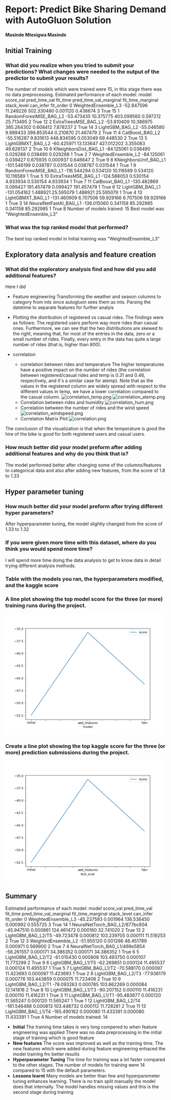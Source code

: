 # Report: Predict Bike Sharing Demand with AutoGluon Solution
#### Masinde Mtesigwa Masinde

## Initial Training
### What did you realize when you tried to submit your predictions? What changes were needed to the output of the predictor to submit your results?
The number of models which were trained were 15, in this stage there was no data preprocessing.
Estimated performance of each model:
                     model   score_val  pred_time_val    fit_time  pred_time_val_marginal  fit_time_marginal  stack_level  can_infer  fit_order
0      WeightedEnsemble_L3  -52.847596      11.249226  502.330480                0.001120           0.436674            3       True         15
1   RandomForestMSE_BAG_L2  -53.473435      10.375775  403.099560                0.597212          25.713495            2       True         12
2     ExtraTreesMSE_BAG_L2  -53.810409      10.386975  385.264302                0.608412           7.878237            2       True         14
3          LightGBM_BAG_L2  -55.046580       9.989433  398.853544                0.210870          21.467479            2       True         11
4          CatBoost_BAG_L2  -55.516287       9.831613  446.834595                0.053049          69.448530            2       True         13
5        LightGBMXT_BAG_L2  -60.425971      13.133647  427.012202                3.355083          49.626137            2       True         10
6    KNeighborsDist_BAG_L1  -84.125061       0.038490    0.029288                0.038490           0.029288            1       True          2
7      WeightedEnsemble_L2  -84.125061       0.039427    0.675935                0.000937           0.646647            2       True          9
8    KNeighborsUnif_BAG_L1 -101.546199       0.038787    0.031544                0.038787           0.031544            1       True          1
9   RandomForestMSE_BAG_L1 -116.544294       0.534120   10.116589                0.534120          10.116589            1       True          5
10    ExtraTreesMSE_BAG_L1 -124.588053       0.530154    4.933934                0.530154           4.933934            1       True          7
11         CatBoost_BAG_L1 -130.482869       0.099427  191.457479                0.099427         191.457479            1       True          6
12         LightGBM_BAG_L1 -131.054162       1.488921   25.595079                1.488921          25.595079            1       True          4
13       LightGBMXT_BAG_L1 -131.460909       6.707506   59.929166                6.707506          59.929166            1       True          3
14  NeuralNetFastAI_BAG_L1 -136.015060       0.341158   85.292985                0.341158          85.292985            1       True          8
Number of models trained: 15
Best model was "WeightedEnsemble_L3"

### What was the top ranked model that performed?
The best top ranked model in Initial training was "WeightedEnsemble_L3"

## Exploratory data analysis and feature creation
### What did the exploratory analysis find and how did you add additional features?
Here I did 

* Feature engineering
Transforming the weather and season columns to category from ints since autogluon sees them as ints.
Parsing the datetime to separate features for further analyis

* Plotting the distribution of registered vs casual rides.
The findings were as follows:
The registered users perform way more rides than casual ones. Furthermore, we can see that the two distributions are skewed to the right, meaning that, 
for most of the entries in the data, zero or a small number of rides. Finally, every entry in the data has quite a large number of rides (that is, higher than 800).
 * correlation 
     *  correlation between rides and temperature
     The higher temperatures have a positive impact on the number of rides (the correlation between registered/casual rides and temp is 0.31 and 0.46, respectively, and it's a  similar case for atemp). Note that as the values in the registered column are widely spread with respect to the different values in temp, we have a lower correlation compared to the casual column. ![correlation_temp.png](correlation_temp.png) ![correlation_atemp.png](correlation_atemp.png)
     * Correlation between rides and humidity ![correlation_hum.png](correlations_hum.png)
     * Correlation between the number of rides and the wind speed ![correlation_windspeed.png](correlations.png)
     * Correlation Matrix Plot ![correlation.png](correlations.png)

The conclusion of the visualization is that when the temperature is good the hire of the bike is good for both registered users and casual users.

### How much better did your model preform after adding additional features and why do you think that is?
The model performed better after changing some of the columns/features to categorical data and also after adding new features, from the score of 1.8 to 1.33

## Hyper parameter tuning
### How much better did your model preform after trying different hyper parameters?
After hyperparameter tuning, the model slightly changed from the score of 1.33 to 1.32

### If you were given more time with this dataset, where do you think you would spend more time?
I will spend more time doing the data analysis to get to know data in detail trying different analysis methods.

### Table with the models you ran, the hyperparameters modified, and the kaggle score


### A line plot showing the top model score for the three (or more) training runs during the project.

![model_train_score.png](img/model_train_score.png)

### Create a line plot showing the top kaggle score for the three (or more) prediction submissions during the project.


![model_test_score.png](img/model_test_score.png)

## Summary
Estimated performance of each model:
                             model   score_val  pred_time_val    fit_time  pred_time_val_marginal  fit_time_marginal  stack_level  can_infer  fit_order
0              WeightedEnsemble_L3  -45.237593       0.001964  136.536450                0.000992           0.555725            3       True         14
1   NeuralNetTorch_BAG_L2/877bc604  -45.947510       0.000861  124.461472                0.000160          32.741020            2       True         13
2               LightGBM_BAG_L2/T5  -49.723478       0.000812  103.239705                0.000111          11.519253            2       True         12
3              WeightedEnsemble_L2  -51.955120       0.001266   46.451789                0.000971           0.569900            2       True          7
4   NeuralNetTorch_BAG_L1/469e5854  -56.261557       0.000171   34.386352                0.000171          34.386352            1       True          6
5               LightGBM_BAG_L2/T2  -61.015430       0.000808  103.493750                0.000107          11.773299            2       True          9
6               LightGBM_BAG_L1/T5  -62.269851       0.000124   11.495537                0.000124          11.495537            1       True          5
7               LightGBM_BAG_L1/T2  -70.588170       0.000097   11.423693                0.000097          11.423693            1       True          2
8               LightGBM_BAG_L2/T3  -77.938179       0.000776  103.443859                0.000075          11.723408            2       True         10
9               LightGBM_BAG_L2/T1  -78.093263       0.000785  103.862269                0.000084          12.141818            2       True          8
10              LightGBM_BAG_L1/T3  -90.207152       0.000110   11.416231                0.000110          11.416231            1       True          3
11              LightGBM_BAG_L1/T1  -95.483677       0.000120   11.565247                0.000120          11.565247            1       True          1
12              LightGBM_BAG_L2/T4 -161.546488       0.000813  103.448732                0.000112          11.728281            2       True         11
13              LightGBM_BAG_L1/T4 -165.490162       0.000080   11.433391                0.000080          11.433391            1       True          4
Number of models trained: 14
* **Initial**
The training time takes is very long compered to when feature engineering was applied
There was no data preprocessing in the initial stage of training which is good feature
 * **New features**
The score was improved as well as the training time. The new features which were added during feature engineering enhaced the model training fro better  results
* **Hyperparameter Tuning**
The time for training was a lot faster compared to the other stages. The number of models for training were 14 compared to 15 with the default parameters.
* **Lessons learnt**
Many models are better than few and hyperparemeter tuning enhances learning.
There is no train split manually the model does that internally.
The model handles missing values and this is the second stage during training

